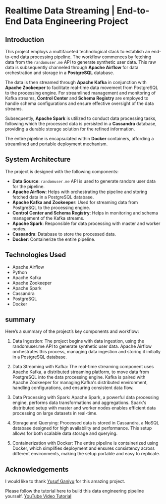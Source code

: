 # Realtime Data Streaming | End-to-End Data Engineering Project

## Introduction 
This project employs a multifaceted technological stack to establish an end-to-end data processing pipeline. The workflow commences by fetching data from the `randomuser.me` API to generate synthetic user data. This raw data is subsequently channeled through **Apache Airflow** for data orchestration and storage in a **PostgreSQL** database. 

The data is then streamed through **Apache Kafka** in conjunction with **Apache Zookeeper** to facilitate real-time data movement from PostgreSQL to the processing engine. For streamlined management and monitoring of Kafka streams, **Control Center** and **Schema Registry** are employed to handle schema configurations and ensure effective oversight of the data streams.

Subsequently, **Apache Spark** is utilized to conduct data processing tasks, following which the processed data is persisted in a **Cassandra** database, providing a durable storage solution for the refined information.

The entire pipeline is encapsulated within **Docker** containers, affording a streamlined and portable deployment mechanism. 

## System Architecture


The project is designed with the following components:
- **Data Source**:  `randomuser.me` API is used to generate random user data for the pipeline.
- **Apache Airflow**: Helps with orchestrating the pipeline and storing fetched data in a PostgreSQL database.
- **Apache Kafka and Zookeeper**: Used for streaming data from PostgreSQL to the processing engine.
- **Control Center and Schema Registry**: Helps in monitoring and schema management of the Kafka streams.
- **Apache Spark**: Responsible for data processing with master and worker nodes.
- **Cassandra**: Database to store the processed data.
- **Docker**: Containerize the entire pipeline.

## Technologies Used

- Apache Airflow
- Python
- Apache Kafka
- Apache Zookeeper
- Apache Spark
- Cassandra
- PostgreSQL
- Docker


## summary
Here’s a summary of the project’s key components and workflow:

1. Data Ingestion: The project begins with data ingestion, using the randomuser.me API to generate synthetic user data. Apache Airflow orchestrates this process, managing data ingestion and storing it initially in a PostgreSQL database.

2. Data Streaming with Kafka: The real-time streaming component uses Apache Kafka, a distributed streaming platform, to move data from PostgreSQL into the data processing engine. Kafka is paired with Apache Zookeeper for managing Kafka's distributed environment, handling configurations, and ensuring consistent data flow.

3. Data Processing with Spark: Apache Spark, a powerful data processing engine, performs data transformations and aggregations. Spark's distributed setup with master and worker nodes enables efficient data processing on large datasets in real-time.

4. Storage and Querying: Processed data is stored in Cassandra, a NoSQL database designed for high availability and performance. This setup allows for both scalable data storage and querying.

5. Containerization with Docker: The entire pipeline is containerized using Docker, which simplifies deployment and ensures consistency across different environments, making the setup portable and easy to replicate.

## Acknowledgements
I would like to thank [Yusuf Ganiyu](https://www.linkedin.com/in/yusuf-ganiyu-b90140107/) for this amazing project. 


Please follow the tutorial here to build this data engineering pipeline yourself.
[YouTube Video Tutorial](https://www.youtube.com/watch?v=GqAcTrqKcrY)
